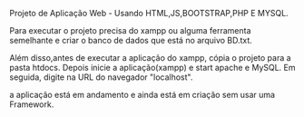 Projeto de Aplicação Web - Usando HTML,JS,BOOTSTRAP,PHP E MYSQL.

Para executar o projeto precisa do xampp ou alguma ferramenta 
semelhante e criar o banco de dados que está no arquivo BD.txt.

Além disso,antes de executar a aplicação do xampp, cópia o projeto 
para a pasta htdocs. Depois inicie a aplicação(xampp) e start 
apache e MySQL. Em seguida, digite na URL do navegador "localhost".

a aplicação está em andamento e ainda está em criação sem usar uma Framework.
